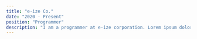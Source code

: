 ```yaml
---
title: "e-ize Co."
date: "2020 - Present"
position: "Programmer"
description: "I am a programmer at e-ize corporation. Lorem ipsum dolor sit amet, consectetur adipiscing elit. Vivamus congue laoreet efficitur. Nam placerat condimentum quam, at tempus odio porta sit amet. Nunc mollis nisi ut ante ullamcorper pellentesque. Praesent laoreet, tortor non congue pellentesque, nisi quam molestie dolor, et sagittis massa nisl in nisi. Aenean porta varius condimentum."
---
```

